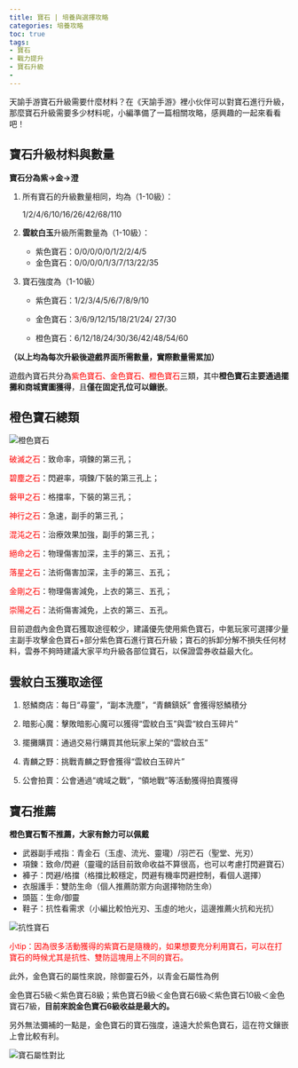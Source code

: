```yaml
---
title: 寶石 | 培養與選擇攻略
categories: 培養攻略
toc: true
tags:
- 寶石
- 戰力提升
- 寶石升級
- 
---
```

天諭手游寶石升級需要什麼材料？在《天諭手游》裡小伙伴可以對寶石進行升級，那麼寶石升級需要多少材料呢，小編準備了一篇相關攻略，感興趣的一起來看看吧！<!--more-->

## 寶石升級材料與數量

**寶石分為紫->金->澄**

1. 所有寶石的升級數量相同，均為（1-10級）：

    1/2/4/6/10/16/26/42/68/110

2. **雲紋白玉**升級所需數量為（1-10級）：

    + 紫色寶石：0/0/0/0/0/1/2/2/4/5
    + 金色寶石：0/0/0/0/1/3/7/13/22/35

3. 寶石強度為（1-10級）

    + 紫色寶石：1/2/3/4/5/6/7/8/9/10

    + 金色寶石：3/6/9/12/15/18/21/24/ 27/30

    + 橙色寶石：6/12/18/24/30/36/42/48/54/60

**（以上均為每次升級後遊戲界面所需數量，實際數量需累加）**

遊戲內寶石共分為<font color="red">紫色寶石、金色寶石、橙色寶石</font>三類，其中**橙色寶石主要通過擺攤和商城寶圖獲得**，且**僅在固定孔位可以鑲嵌**。


## 橙色寶石總類

![橙色寶石](https://i.imgur.com/fEpS13N.jpg)

<font color="red">破滅之石</font>：致命率，項鍊的第三孔；

<font color="red">碧塵之石</font>：閃避率，項鍊/下裝的第三孔上；

<font color="red">磐甲之石</font>：格擋率，下裝的第三孔；

<font color="red">神行之石</font>：急速，副手的第三孔；

<font color="red">混沌之石</font>：治療效果加強，副手的第三孔；

<font color="red">絕命之石</font>：物理傷害加深，主手的第三、五孔；

<font color="red">落星之石</font>：法術傷害加深，主手的第三、五孔；

<font color="red">金剛之石</font>：物理傷害減免，上衣的第三、五孔；

<font color="red">崇陽之石</font>：法術傷害減免，上衣的第三、五孔。

目前遊戲內金色寶石獲取途徑較少，建議優先使用紫色寶石，中氪玩家可選擇少量主副手攻擊金色寶石+部分紫色寶石進行寶石升級；寶石的拆卸分解不損失任何材料，雲券不夠時建議大家平均升級各部位寶石，以保證雲券收益最大化。

## 雲紋白玉獲取途徑

1. 怒鱗商店：每日“尋靈”，“副本洗塵”，“青麟鎮妖” 會獲得怒鱗積分

2. 暗影心魔：擊敗暗影心魔可以獲得“雲紋白玉”與雲“紋白玉碎片”

3. 擺攤購買：通過交易行購買其他玩家上架的“雲紋白玉”

4. 青麟之野：挑戰青麟之野會獲得“雲紋白玉碎片”

5. 公會拍賣：公會通過“魂域之戰”，“領地戰”等活動獲得拍賣獲得

## 寶石推薦

**橙色寶石暫不推薦，大家有餘力可以佩戴**

+ 武器副手戒指：青金石（玉虛、流光、靈瓏）/羽芒石（聖堂、光刃）
+ 項鍊：致命/閃避（靈瓏的話目前致命收益不算很高，也可以考慮打閃避寶石）
+ 褲子：閃避/格擋（格擋比較穩定，閃避有機率閃避控制，看個人選擇）
+ 衣服護手：雙防生命（個人推薦防禦方向選擇物防生命）
+ 頭盔：生命/御靈
+ 鞋子：抗性看需求（小編比較怕光刃、玉虛的地火，這邊推薦火抗和光抗）

![抗性寶石](https://i.imgur.com/UVzm7tK.jpg)

<font color="red">小tip：因為很多活動獲得的紫寶石是隨機的，如果想要充分利用寶石，可以在打寶石的時候尤其是抗性、雙防這塊用上不同的寶石。</font>


此外，金色寶石的屬性來說，除御靈石外，以青金石屬性為例

金色寶石5級＜紫色寶石8級；紫色寶石9級＜金色寶石6級＜紫色寶石10級＜金色寶石7級，**目前來說金色寶石6級收益是最大的。**

另外無法彌補的一點是，金色寶石的寶石強度，遠遠大於紫色寶石，這在符文鑲嵌上會比較有利。

![寶石屬性對比](https://img.139y.com/m00/3c/15/edddc9c7b3c7c60236782efbd97dab13.jpg)
